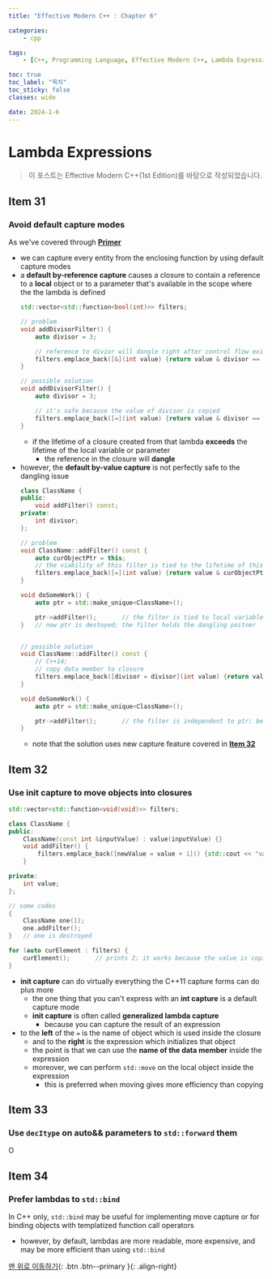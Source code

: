 ```yaml
---
title: "Effective Modern C++ : Chapter 6"

categories:
    - cpp

tags:
    - [C++, Programming Language, Effective Modern C++, Lambda Expression]

toc: true
toc_label: "목차"
toc_sticky: false
classes: wide

date: 2024-1-6
---
```


# Lambda Expressions

> 이 포스트는 Effective Modern C++(1st Edition)를 바탕으로 작성되었습니다.

## Item 31

### Avoid default capture modes
As we've covered through [**Primer**](https://sadoe3.github.io/cpp/primer-chapter10/#lambda-expressions)
- we can capture every entity from the enclosing function by using default capture modes
- a **default by-reference capture** causes a closure to contain a reference to a **local** object or to a parameter that's available in the scope where the the lambda is defined
    ```c++
    std::vector<std::function<bool(int)>> filters;
    
    // problem
    void addDivisorFilter() {
        auto divisor = 3;

        // reference to divior will dangle right after control flow exits addDivisorFilter
        filters.emplace_back([&](int value) {return value & divisor == 0;});
    }

    // possible solution
    void addDivisorFilter() {
        auto divisor = 3;

        // it's safe because the value of divisor is copied
        filters.emplace_back([=](int value) {return value & divisor == 0;});
    }
    ```
    * if the lifetime of a closure created from that lambda **exceeds** the lifetime of the local variable or parameter
        + the reference in the closure will **dangle** 
- however, the **default by-value capture** is not perfectly safe to the dangling issue
    ```c++
    class ClassName {
    public:
        void addFilter() const;
    private:
        int divisor;
    };

    // problem
    void ClassName::addFilter() const {
        auto curObjectPtr = this;
        // the viability of this filter is tied to the lifetime of this ClassName object
        filters.emplace_back([=](int value) {return value & curObjectPtr->divisor == 0;});
    }

    void doSomeWork() {
        auto ptr = std::make_unique<ClassName>();

        ptr->addFilter();       // the filter is tied to local variable ptr
    }   // now ptr is destoyed; the filter holds the dangling poitner
    

    // possible solution
    void ClassName::addFilter() const {
        // C++14;
        // copy data member to closure
        filters.emplace_back([divisor = divisor](int value) {return value & divisor == 0;});
    }

    void doSomeWork() {
        auto ptr = std::make_unique<ClassName>();

        ptr->addFilter();       // the filter is independent to ptr; because it's copied
    }
    ```
    * note that the solution uses new capture feature covered in [**Item 32**](https://sadoe3.github.io/cpp/modern-chapter6/#item-32)


## Item 32

### Use init capture to move objects into closures
```c++
std::vector<std::function<void(void)>> filters;

class ClassName {
public:
    ClassName(const int &inputValue) : value(inputValue) {}
    void addFilter() {
        filters.emplace_back([newValue = value + 1]() {std::cout << "value: " << newValue << std::endl; });
    }

private:
    int value;
};

// some codes
{
    ClassName one(1);
    one.addFilter();
}   // one is destroyed

for (auto curElement : filters) {
    curElement();       // prints 2; it works because the value is copied
}
```
- **init capture** can do virtually everything the C++11 capture forms can do plus more
    * the one thing that you can't express with an **int capture** is a default capture mode 
    * **init capture** is often called **generalized lambda capture**
        + because you can capture the result of an expression
- to the **left** of the `=` is the name of object which is used inside the closure
    * and to the **right** is the expression which initializes that object
    * the point is that we can use the **name of the data member** inside the expression
    * moreover, we can perform `std::move` on the local object inside the expression
        + this is preferred when moving gives more efficiency than copying


## Item 33
### Use `decItype` on auto&& parameters to `std::forward` them
O

## Item 34
### Prefer lambdas to `std::bind`
In C++ only, `std::bind` may be useful for implementing move capture or for binding objects with templatized function call operators
- however, by default, lambdas are more readable, more expensive, and may be more efficient than using `std::bind`


[맨 위로 이동하기](#){: .btn .btn--primary }{: .align-right}